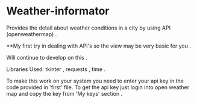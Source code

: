 # Weather-informator
Provides the detail about weather conditions in a city by using API (openweathermap) . 

**My first try in dealing with API's so the view may be very basic for you . 

Will continue to develop on this . 

Libraries Used: tkinter , requests , time .

To make this work on your system you need to enter your api key in the code provided in 'first' file. 
To get the api key just login into open weather map and copy the key from 'My keys' section . 
